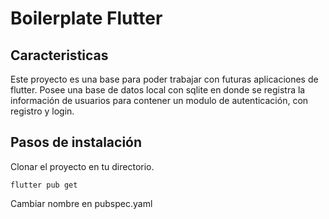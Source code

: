 # Boilerplate Flutter

## Caracteristicas

Este proyecto es una base para poder trabajar con futuras aplicaciones de flutter.
Posee una base de datos local con sqlite en donde se registra la información de usuarios para contener un modulo de autenticación, con registro y login.

## Pasos de instalación

Clonar el proyecto en tu directorio.
```
flutter pub get
```

Cambiar nombre en pubspec.yaml

